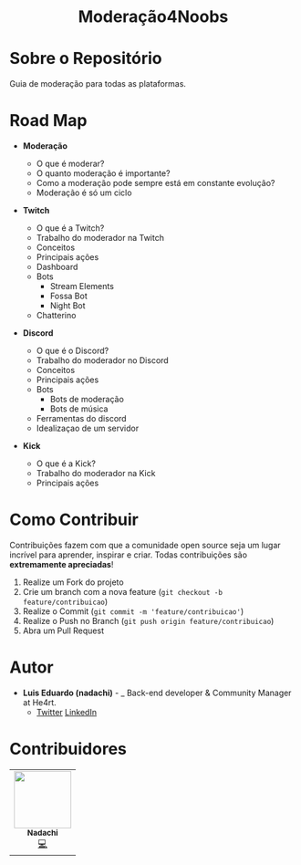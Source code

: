 <h1 align = center> Moderação4Noobs </h1>

# Sobre o Repositório

Guia de moderação para todas as plataformas.

# Road Map

- **Moderação**
   - O que é moderar?
   - O quanto moderação é importante?
   - Como a moderação pode sempre está em constante evolução?
   - Moderação é só um ciclo

- **Twitch**
   - O que é a Twitch?
   - Trabalho do moderador na Twitch
   - Conceitos
   - Principais ações
   - Dashboard
   - Bots
      - Stream Elements
      - Fossa Bot
      - Night Bot
   - Chatterino

- **Discord**
   - O que é o Discord?
   - Trabalho do moderador no Discord
   - Conceitos
   - Principais ações
   - Bots
      - Bots de moderação
      - Bots de música
   - Ferramentas do discord
   - Idealizaçao de um servidor

- **Kick**
   - O que é a Kick?
   - Trabalho do moderador na Kick
   - Principais ações

# Como Contribuir

Contribuições fazem com que a comunidade open source seja um lugar incrível para aprender, inspirar e criar. Todas
contribuições são **extremamente apreciadas**!

1. Realize um Fork do projeto
2. Crie um branch com a nova feature (`git checkout -b feature/contribuicao`)
3. Realize o Commit (`git commit -m 'feature/contribuicao'`)
4. Realize o Push no Branch (`git push origin feature/contribuicao`)
5. Abra um Pull Request

# Autor

- **Luis Eduardo (nadachi)** - _ Back-end developer & Community Manager at He4rt.
  - [Twitter](https://twitter.com/Luis_Nadachi) [LinkedIn](https://www.linkedin.com/in/luis-eduardo-ribeiro-teixeira-384b9819a/)

# Contribuidores

<table>
  <tr>
    <td align="center"><a href="https://twitter.com/Luis_Nadachi"><img src="https://avatars3.githubusercontent.com/u/51420622?s=460&u=cf47bc8eccd1fcc03c7a2986ea13f0436eb01721&v=4" width="100px;" alt=""/><br /><sub><b>Nadachi</b></sub></a><br /><a href="https://github.com/Luisnadachi" title="Code">💻</a>

  </tr>
</table>
